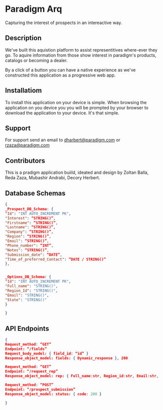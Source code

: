 # Paradigm Arq 
Capturing the interest of prospects in an intereactive way.

## Description 
We've built this aquistion platform to assist representitives 
where-ever they go. To aquire information from those show interest
in paradigm's products, catalogs or becoming a dealer. 

By a click of a button you can have a native
experience as we've constructed this application as a progressive
web app. 


## Installatiom
To install this application on your device is simple. When browsing 
the application on you device you you will be prompted by your browser
to download the application to your device. It's that simple. 

## Support 
For support send an email to dharbert@paradigm.com or rzaza@paradigm.com

## Contributors
This is a pradigm application buiild, ideated and design by Zoltan Balla, 
Reda Zaza, Mubashir Andrabi, Decory Herbert.

## Database Schemas
``` json
{
_Prospect_DB_Schema: { 
"Id": "INT AUTO_INCREMENT PK",
"Interest": “STRING()”,
"Firstname": “STRING()”,
"Lastname": “STRING()”, 
"Company": “STRING()”, 
"Region": “STRING()”,
"Email": “STRING()”, 
"Phone_number": “INT”,
"Notes": “STRING()”, 
"Submission_date": “DATE”, 
"Time_of_preferred_Contact": “DATE / STRING()”
},


_Options_DB_Schema: {
"Id": "INT AUTO_INCREMENT PK", 
"Full_name": "STRING()", 
"Region_Id": "STRING()",
"Email": "STRING()", 
"State": "STRING()"
}

}
```

## API Endpoints
```json
{
Request_method: “GET”
Endpoint: “/fields”
Request_body_model: { field_id: “id” }
Response_object_model: fields: { Dynamic_response }, 200

Request_method: “GET”
Endpoint: “/request_rep”
Response_object_model: rep: { Full_name:str, Region_id:str, Email:str, State:str  }, 200

Request_method: “POST”
Endpoint: “/prospect_submission”
Response_object_model: status: { code: 200 }

}
```
